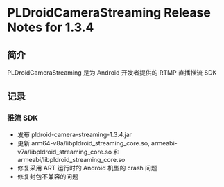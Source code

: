 # PLDroidCameraStreaming Release Notes for 1.3.4

## 简介
PLDroidCameraStreaming 是为 Android 开发者提供的 RTMP 直播推流 SDK

## 记录

### 推流 SDK
  - 发布 pldroid-camera-streaming-1.3.4.jar
  - 更新 arm64-v8a/libpldroid_streaming_core.so, armeabi-v7a/libpldroid_streaming_core.so 和 armeabi/libpldroid_streaming_core.so
  - 修复采用 ART 运行时的 Android 机型的 crash 问题
  - 修复封包不兼容的问题
